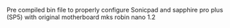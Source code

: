 Pre compiled bin file to properly configure Sonicpad and sapphire pro plus (SP5) with original motherboard mks robin nano 1.2
